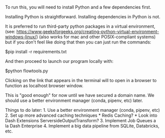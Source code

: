 To run this, you will need to install Python and a few dependencies first.

Installing Python is straightforward. 
Installing dependencies in Python is not.

It is preferred to run third-party python packages in a virtual environment,
(see: https://www.geeksforgeeks.org/creating-python-virtual-environment-windows-linux/)
(also works for mac and other POSIX-compliant systems)
but if you don't feel like doing that then you can just run the commands:

 $pip install -r requirements.txt 
 
And then proceed to launch our program locally with:

 $python flowtools.py 

Clicking on the link that appears in the terminal will to open in a
browser to function as localhost browser window.

This is "good enough" for now until we have secured a domain name. 
We should use a better environment manager (conda, pipenv, etc) later.

Things to do later:
    1. Use a better environment manager (conda, pipenv, etc)
    2. Set up more advanced caching techniques
        * Redis Caching?
        * Look into Dash Extensions ServersideOutputTransform? 
    3. Implement Job Queues a la Dash Enterprise
    4. Implement a big data pipeline from SQLite, Databricks, etc. 